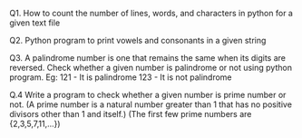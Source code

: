 Q1. How to count the number of lines, words, and characters in python for a given text file



Q2. Python program to print vowels and consonants in a given string



Q3. A palindrome number is one that remains the same when its digits are reversed.
Check whether a given number is palindrome or not using python program.
Eg: 121 - It is palindrome
123 - It is not palindrome



Q.4 Write a program to check whether a given number is prime number or not.
(A prime number is a natural number greater than 1 that has no positive divisors other than 1 and itself.)
(The first few prime numbers are {2,3,5,7,11,...})